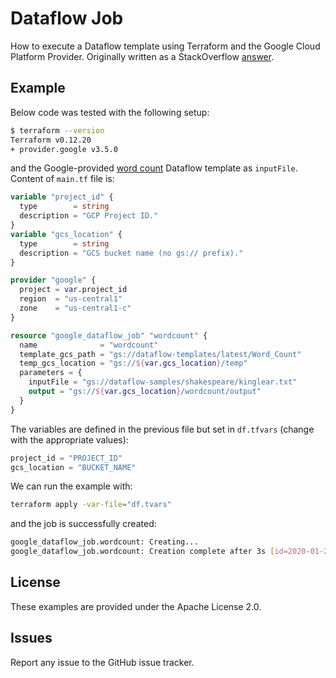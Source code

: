 # Dataflow Job

How to execute a Dataflow template using Terraform and the Google Cloud Platform Provider. Originally written as a StackOverflow [answer](https://stackoverflow.com/a/59931467/6121516).

## Example

Below code was tested with the following setup:

```bash
$ terraform --version
Terraform v0.12.20
+ provider.google v3.5.0
```

and the Google-provided [word count][1] Dataflow template as `inputFile`. Content of `main.tf` file is:

```tf
variable "project_id" {
  type        = string
  description = "GCP Project ID."
}
variable "gcs_location" {
  type        = string
  description = "GCS bucket name (no gs:// prefix)."
}

provider "google" {
  project = var.project_id
  region  = "us-central1"
  zone    = "us-central1-c"
}

resource "google_dataflow_job" "wordcount" {
  name              = "wordcount"
  template_gcs_path = "gs://dataflow-templates/latest/Word_Count"
  temp_gcs_location = "gs://${var.gcs_location}/temp"
  parameters = {
    inputFile = "gs://dataflow-samples/shakespeare/kinglear.txt"
    output = "gs://${var.gcs_location}/wordcount/output"
  }
}
```

The variables are defined in the previous file but set in `df.tfvars` (change with the appropriate values):

```tf
project_id = "PROJECT_ID"
gcs_location = "BUCKET_NAME"
```

We can run the example with:

```bash
terraform apply -var-file="df.tvars"
```

and the job is successfully created:

```bash
google_dataflow_job.wordcount: Creating...
google_dataflow_job.wordcount: Creation complete after 3s [id=2020-01-27_...]
```


  [1]: https://cloud.google.com/dataflow/docs/guides/templates/provided-templates?hl=en#wordcount

## License

These examples are provided under the Apache License 2.0.

## Issues

Report any issue to the GitHub issue tracker.
